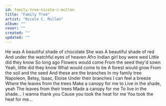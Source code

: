 ```yaml
---
id: family-tree-nicole-c-mullen
title: "Family Tree"
artist: "Nicole C. Mullen"
album: ""
cover: ""
created: ""
updated: ""
---
```


He was
A beautiful shade of chocolate
She was
A beautiful shade of red
And under the watchful eyes of heaven
Afro Indian girl boy were wed
Little did they know
So long ago
Flowers would come
From the seed they'd sown
Yeah, little did they know
What would come to be
A forest would grow
From the soil and the seed
And these are the branches
In my family tree
Napoleon, Betsy, Isaac, Eloise
Under their branches
I can feel a breeze
Where the leaves from the trees
Make a canopy for me to
Live in the shade, yeah
The leaves from their trees
Made a canopy for me
To live in the shade...
I wanna thank you
Cause you took the heat for me
You took the heat for me...